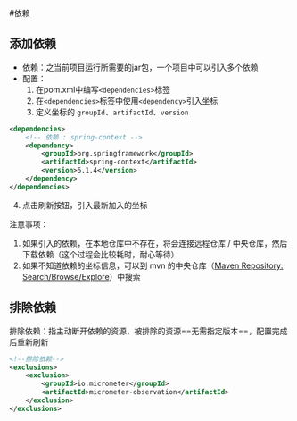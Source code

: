 #依赖 
## 添加依赖
- 依赖：之当前项目运行所需要的jar包，一个项目中可以引入多个依赖
- 配置：
	1. 在pom.xml中编写`<dependencies>`标签
	2. 在`<dependencies>`标签中使用`<dependency>`引入坐标
	3. 定义坐标的 `groupId`、`artifactId`、`version`
	
```XML
<dependencies>
    <!-- 依赖 : spring-context -->
    <dependency>
        <groupId>org.springframework</groupId>
        <artifactId>spring-context</artifactId>
        <version>6.1.4</version>
    </dependency>
</dependencies>
```
4. 点击刷新按钮，引入最新加入的坐标   

注意事项：
1. 如果引入的依赖，在本地仓库中不存在，将会连接远程仓库 / 中央仓库，然后下载依赖（这个过程会比较耗时，耐心等待）
2. 如果不知道依赖的坐标信息，可以到 mvn 的中央仓库（[Maven Repository: Search/Browse/Explore](https://mvnrepository.com/)）中搜索

## 排除依赖
排除依赖：指主动断开依赖的资源，被排除的资源==无需指定版本==，配置完成后重新刷新
```xml
<!--排除依赖-->  
<exclusions>  
    <exclusion>        
	    <groupId>io.micrometer</groupId>  
        <artifactId>micrometer-observation</artifactId>  
    </exclusion>
</exclusions>
```